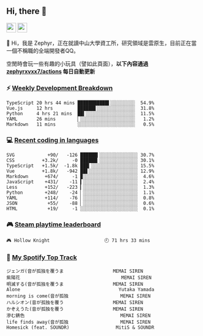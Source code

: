 <!--
**zephyrxvxx7/zephyrxvxx7** is a ✨ _special_ ✨ repository because its `README.md` (this file) appears on your GitHub profile.

Here are some ideas to get you started:

- 🔭 I’m currently working on ...
- 🌱 I’m currently learning ...
- 👯 I’m looking to collaborate on ...
- 🤔 I’m looking for help with ...
- 💬 Ask me about ...
- 📫 How to reach me: ...
- 😄 Pronouns: ...
- ⚡ Fun fact: ...
-->

## Hi, there 👋

<a href="https://www.instagram.com/zephyrxvxx7/"><img src="https://img.shields.io/badge/instagram-3f729b?&style=for-the-badge&logo=instagram&logoColor=white" height=25></a>
<a href="https://zephyrxvxx7.me/"><img src="https://img.shields.io/badge/blog-gray?&style=for-the-badge&logo=hexo&logoColor=white" height=25></a>

👋 Hi，我是 Zephyr，正在就讀中山大學資工所，研究領域是雲原生，目前正在當一個不稱職的全端開發者QQ。

空閒時會玩一些有趣的小玩具（譬如此頁面），**以下內容通過 [zephyrxvxx7/actions](https://github.com/zephyrxvxx7/zephyrxvxx7/actions) 每日自動更新**

### ⚡ [Weekly Development Breakdown](https://gist.github.com/zephyrxvxx7/ee1787313f0772b51494d051b5edde7f)

<!-- code_time start -->

```text
TypeScript 20 hrs 44 mins ███████████▌░░░░░░░░░  54.9%
Vue.js     12 hrs         ██████▋░░░░░░░░░░░░░░  31.8%
Python     4 hrs 21 mins  ██▍░░░░░░░░░░░░░░░░░░  11.5%
YAML       26 mins        ▏░░░░░░░░░░░░░░░░░░░░   1.2%
Markdown   11 mins        ░░░░░░░░░░░░░░░░░░░░░   0.5%
```

<!-- code_time end -->

### 💻 [Recent coding in languages](https://gist.github.com/zephyrxvxx7/08c5ff0fead26978490fef5d749f43ea)

<!-- code_diff start -->

```text
SVG            +90/   -126 ██████▍░░░░░░░░░░░░░░ 30.7%
CSS          +3.2k/     -0 ██████▎░░░░░░░░░░░░░░ 30.1%
TypeScript   +1.5k/  -1.8k ███▎░░░░░░░░░░░░░░░░░ 15.5%
Vue          +1.8k/   -942 ██▋░░░░░░░░░░░░░░░░░░ 12.9%
Markdown      +674/     -1 ▉░░░░░░░░░░░░░░░░░░░░  4.6%
JavaScript    +431/    -11 ▍░░░░░░░░░░░░░░░░░░░░  2.4%
Less          +152/   -223 ▎░░░░░░░░░░░░░░░░░░░░  1.3%
Python        +248/    -24 ▏░░░░░░░░░░░░░░░░░░░░  1.1%
YAML          +114/    -76 ▏░░░░░░░░░░░░░░░░░░░░  0.8%
JSON           +55/    -88 ▏░░░░░░░░░░░░░░░░░░░░  0.6%
HTML           +19/     -1 ░░░░░░░░░░░░░░░░░░░░░  0.1%
```

<!-- code_diff end -->

### 🎮 [Steam playtime leaderboard](https://gist.github.com/zephyrxvxx7/f77b8978877f959b69d84723c43a4a64)

<!-- steam_time start -->

```text
🎮 Hollow Knight                    🕘 71 hrs 33 mins
```

<!-- steam_time end -->

### 🎵 [My Spotify Top Track](https://gist.github.com/zephyrxvxx7/fe159fde5ec9ebea27e03dd63a71e78f)

<!-- spotify_track start -->

```text
ジェンガ(音が孤独を覆うま                  MEMAI SIREN
紫陽花                                     MEMAI SIREN
明滅する(音が孤独を覆うま                  MEMAI SIREN
Alone                                    Yutaka Yamada
morning is come(音が孤独                   MEMAI SIREN
ハルシオン(音が孤独を覆う                  MEMAI SIREN
かぞえうた(音が孤独を覆う                  MEMAI SIREN
滲む錆色                                   MEMAI SIREN
life finds away(音が孤独                   MEMAI SIREN
Homesick (feat. SOUNDR)                 MitiS & SOUNDR
```

<!-- spotify_track end -->
